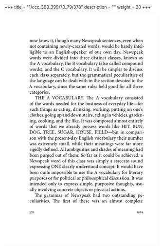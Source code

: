 +++
title = "1/ccc_300_399/70_79/378"
description = ""
weight = 20
+++

<img class="center-fit-jpg" src="/jpg_/out_jpg_1984__378.jpg" ></img>

